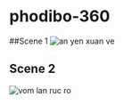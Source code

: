 # phodibo-360
##Scene 1
![an yen xuan ve](https://github.com/hqphuoc129/phodibo-360/blob/master/gif/anyenxuanve.gif)

## Scene 2
![vom lan ruc ro](https://github.com/hqphuoc129/phodibo-360/blob/master/gif/vomlanrucro.gif)
